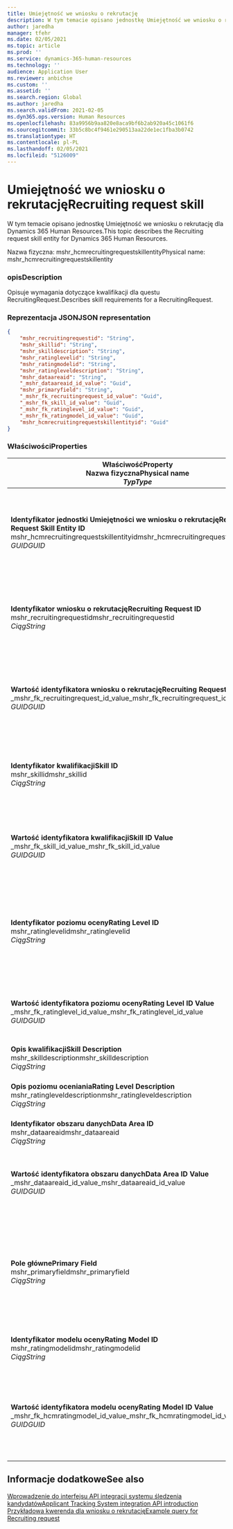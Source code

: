 ```yaml
---
title: Umiejętność we wniosku o rekrutację
description: W tym temacie opisano jednostkę Umiejętność we wniosku o rekrutację dla Dynamics 365 Human Resources.
author: jaredha
manager: tfehr
ms.date: 02/05/2021
ms.topic: article
ms.prod: ''
ms.service: dynamics-365-human-resources
ms.technology: ''
audience: Application User
ms.reviewer: anbichse
ms.custom: ''
ms.assetid: ''
ms.search.region: Global
ms.author: jaredha
ms.search.validFrom: 2021-02-05
ms.dyn365.ops.version: Human Resources
ms.openlocfilehash: 83a9956b9aa820e8aca9bf6b2ab920a45c1061f6
ms.sourcegitcommit: 33b5c8bc4f9461e290513aa22de1ec1fba3b0742
ms.translationtype: HT
ms.contentlocale: pl-PL
ms.lasthandoff: 02/05/2021
ms.locfileid: "5126009"
---
```

# <a name="recruiting-request-skill"></a><span data-ttu-id="124c0-103">Umiejętność we wniosku o rekrutację</span><span class="sxs-lookup"><span data-stu-id="124c0-103">Recruiting request skill</span></span>

<span data-ttu-id="124c0-104">W tym temacie opisano jednostkę Umiejętność we wniosku o rekrutację dla Dynamics 365 Human Resources.</span><span class="sxs-lookup"><span data-stu-id="124c0-104">This topic describes the Recruiting request skill entity for Dynamics 365 Human Resources.</span></span>

<span data-ttu-id="124c0-105">Nazwa fizyczna: mshr_hcmrecruitingrequestskillentity</span><span class="sxs-lookup"><span data-stu-id="124c0-105">Physical name: mshr_hcmrecruitingrequestskillentity</span></span>

### <a name="description"></a><span data-ttu-id="124c0-106">opis</span><span class="sxs-lookup"><span data-stu-id="124c0-106">Description</span></span>

<span data-ttu-id="124c0-107">Opisuje wymagania dotyczące kwalifikacji dla questu RecruitingRequest.</span><span class="sxs-lookup"><span data-stu-id="124c0-107">Describes skill requirements for a RecruitingRequest.</span></span>

### <a name="json-representation"></a><span data-ttu-id="124c0-108">Reprezentacja JSON</span><span class="sxs-lookup"><span data-stu-id="124c0-108">JSON representation</span></span>

```json
{
    "mshr_recruitingrequestid": "String",
    "mshr_skillid": "String",
    "mshr_skilldescription": "String",
    "mshr_ratinglevelid": "String",
    "mshr_ratingmodelid": "String",
    "mshr_ratingleveldescription": "String",
    "mshr_dataareaid": "String",
    "_mshr_dataareaid_id_value": "Guid",
    "mshr_primaryfield": "String",
    "_mshr_fk_recruitingrequest_id_value": "Guid",
    "_mshr_fk_skill_id_value": "Guid",
    "_mshr_fk_ratinglevel_id_value": "Guid",
    "_mshr_fk_ratingmodel_id_value": "Guid",
    "mshr_hcmrecruitingrequestskillentityid": "Guid"
}
```

### <a name="properties"></a><span data-ttu-id="124c0-109">Właściwości</span><span class="sxs-lookup"><span data-stu-id="124c0-109">Properties</span></span>

| <span data-ttu-id="124c0-110">Właściwość</span><span class="sxs-lookup"><span data-stu-id="124c0-110">Property</span></span><br><span data-ttu-id="124c0-111">**Nazwa fizyczna**</span><span class="sxs-lookup"><span data-stu-id="124c0-111">**Physical name**</span></span><br><span data-ttu-id="124c0-112">**_Typ_**</span><span class="sxs-lookup"><span data-stu-id="124c0-112">**_Type_**</span></span> | <span data-ttu-id="124c0-113">Użycie</span><span class="sxs-lookup"><span data-stu-id="124c0-113">Use</span></span> | <span data-ttu-id="124c0-114">opis</span><span class="sxs-lookup"><span data-stu-id="124c0-114">Description</span></span> |
| --- | --- | --- |
| <span data-ttu-id="124c0-115">**Identyfikator jednostki Umiejętności we wniosku o rekrutację**</span><span class="sxs-lookup"><span data-stu-id="124c0-115">**Recruiting Request Skill Entity ID**</span></span><br><span data-ttu-id="124c0-116">mshr_hcmrecruitingrequestskillentityid</span><span class="sxs-lookup"><span data-stu-id="124c0-116">mshr_hcmrecruitingrequestskillentityid</span></span><br><span data-ttu-id="124c0-117">*GUID*</span><span class="sxs-lookup"><span data-stu-id="124c0-117">*GUID*</span></span> | <span data-ttu-id="124c0-118">Tylko do odczytu</span><span class="sxs-lookup"><span data-stu-id="124c0-118">Read-only</span></span><br><span data-ttu-id="124c0-119">Potrzebne</span><span class="sxs-lookup"><span data-stu-id="124c0-119">Required</span></span> | <span data-ttu-id="124c0-120">Wygenerowany przez system unikalny identyfikator rekordu **Umiejętności we wniosku rekrutacji**.</span><span class="sxs-lookup"><span data-stu-id="124c0-120">System-generated unique identifier for the **Recruiting Request Skill** record.</span></span> |
| <span data-ttu-id="124c0-121">**Identyfikator wniosku o rekrutację**</span><span class="sxs-lookup"><span data-stu-id="124c0-121">**Recruiting Request ID**</span></span><br><span data-ttu-id="124c0-122">mshr_recruitingrequestid</span><span class="sxs-lookup"><span data-stu-id="124c0-122">mshr_recruitingrequestid</span></span><br><span data-ttu-id="124c0-123">*Ciąg*</span><span class="sxs-lookup"><span data-stu-id="124c0-123">*String*</span></span> | <span data-ttu-id="124c0-124">Odpisz raz</span><span class="sxs-lookup"><span data-stu-id="124c0-124">Write-once</span></span><br><span data-ttu-id="124c0-125">Potrzebne</span><span class="sxs-lookup"><span data-stu-id="124c0-125">Required</span></span> | <span data-ttu-id="124c0-126">Odczytywalny przez użytkownika unikatowy identyfikator powiązanego wniosku o rekrutację.</span><span class="sxs-lookup"><span data-stu-id="124c0-126">The user-readable unique identifier of the associated recruiting request.</span></span> |
| <span data-ttu-id="124c0-127">**Wartość identyfikatora wniosku o rekrutację**</span><span class="sxs-lookup"><span data-stu-id="124c0-127">**Recruiting Request ID Value**</span></span><br><span data-ttu-id="124c0-128">_mshr_fk_recruitingrequest_id_value</span><span class="sxs-lookup"><span data-stu-id="124c0-128">_mshr_fk_recruitingrequest_id_value</span></span><br><span data-ttu-id="124c0-129">*GUID*</span><span class="sxs-lookup"><span data-stu-id="124c0-129">*GUID*</span></span> | <span data-ttu-id="124c0-130">Tylko do odczytu</span><span class="sxs-lookup"><span data-stu-id="124c0-130">Read-only</span></span><br><span data-ttu-id="124c0-131">Potrzebne</span><span class="sxs-lookup"><span data-stu-id="124c0-131">Required</span></span><br> <span data-ttu-id="124c0-132">Klucz obcy: mshr_hcmrecruitingrequestentityid należący do jednostki mshr_hcmrecruitingrequestentity</span><span class="sxs-lookup"><span data-stu-id="124c0-132">Foreign key: mshr_hcmrecruitingrequestentityid of mshr_hcmrecruitingrequestentity entity</span></span> | <span data-ttu-id="124c0-133">Wygenerowany przez system unikalny identyfikator powiązanego wniosku rekrutacyjnego.</span><span class="sxs-lookup"><span data-stu-id="124c0-133">System-generated unique identifier of the associated recruiting request.</span></span> |
| <span data-ttu-id="124c0-134">**Identyfikator kwalifikacji**</span><span class="sxs-lookup"><span data-stu-id="124c0-134">**Skill ID**</span></span><br><span data-ttu-id="124c0-135">mshr_skillid</span><span class="sxs-lookup"><span data-stu-id="124c0-135">mshr_skillid</span></span><br><span data-ttu-id="124c0-136">*Ciąg*</span><span class="sxs-lookup"><span data-stu-id="124c0-136">*String*</span></span><br> | <span data-ttu-id="124c0-137">Odpisz raz</span><span class="sxs-lookup"><span data-stu-id="124c0-137">Write-once</span></span><br><span data-ttu-id="124c0-138">Potrzebne</span><span class="sxs-lookup"><span data-stu-id="124c0-138">Required</span></span> | <span data-ttu-id="124c0-139">Odczytywalny przez użytkownika unikatowy identyfikator wymaganej umiejętności.</span><span class="sxs-lookup"><span data-stu-id="124c0-139">The user-readable unique identifier of the required skill.</span></span> |
| <span data-ttu-id="124c0-140">**Wartość identyfikatora kwalifikacji**</span><span class="sxs-lookup"><span data-stu-id="124c0-140">**Skill ID Value**</span></span><br><span data-ttu-id="124c0-141">_mshr_fk_skill_id_value</span><span class="sxs-lookup"><span data-stu-id="124c0-141">_mshr_fk_skill_id_value</span></span><br><span data-ttu-id="124c0-142">*GUID*</span><span class="sxs-lookup"><span data-stu-id="124c0-142">*GUID*</span></span> | <span data-ttu-id="124c0-143">Tylko do odczytu</span><span class="sxs-lookup"><span data-stu-id="124c0-143">Read-only</span></span><br><span data-ttu-id="124c0-144">Potrzebne</span><span class="sxs-lookup"><span data-stu-id="124c0-144">Required</span></span><br><span data-ttu-id="124c0-145">Klucz obcy: mshr_hcmskillentityid jednostki mshr_hcmskillentity</span><span class="sxs-lookup"><span data-stu-id="124c0-145">Foreign key: mshr_hcmskillentityid of mshr_hcmskillentity entity</span></span> | <span data-ttu-id="124c0-146">Wygenerowany przez system unikalny identyfikator wymaganej umiejętności.</span><span class="sxs-lookup"><span data-stu-id="124c0-146">System-generated unique identifier of the required skill.</span></span> |
| <span data-ttu-id="124c0-147">**Identyfikator poziomu oceny**</span><span class="sxs-lookup"><span data-stu-id="124c0-147">**Rating Level ID**</span></span><br><span data-ttu-id="124c0-148">mshr_ratinglevelid</span><span class="sxs-lookup"><span data-stu-id="124c0-148">mshr_ratinglevelid</span></span><br><span data-ttu-id="124c0-149">*Ciąg*</span><span class="sxs-lookup"><span data-stu-id="124c0-149">*String*</span></span> | <span data-ttu-id="124c0-150">Odpisz raz</span><span class="sxs-lookup"><span data-stu-id="124c0-150">Write-once</span></span><br><span data-ttu-id="124c0-151">Opcjonalny</span><span class="sxs-lookup"><span data-stu-id="124c0-151">Optional</span></span> | <span data-ttu-id="124c0-152">Wymagana wartość poziomu umiejętności wybrana dla stanowiska na podstawie modelu oceniania przypisanego do umiejętności.</span><span class="sxs-lookup"><span data-stu-id="124c0-152">The required skill level value selected for the job, based on the rating model assigned to the skill.</span></span> |
| <span data-ttu-id="124c0-153">**Wartość identyfikatora poziomu oceny**</span><span class="sxs-lookup"><span data-stu-id="124c0-153">**Rating Level ID Value**</span></span><br><span data-ttu-id="124c0-154">_mshr_fk_ratinglevel_id_value</span><span class="sxs-lookup"><span data-stu-id="124c0-154">_mshr_fk_ratinglevel_id_value</span></span><br><span data-ttu-id="124c0-155">*GUID*</span><span class="sxs-lookup"><span data-stu-id="124c0-155">*GUID*</span></span> | <span data-ttu-id="124c0-156">Tylko do odczytu</span><span class="sxs-lookup"><span data-stu-id="124c0-156">Read-only</span></span><br><span data-ttu-id="124c0-157">Opcjonalny</span><span class="sxs-lookup"><span data-stu-id="124c0-157">Optional</span></span><br><span data-ttu-id="124c0-158">Klucz obcy: mshr_hcmratinglevelentityid jednostki mshr_hcmratinglevelentity</span><span class="sxs-lookup"><span data-stu-id="124c0-158">Foreign key: mshr_hcmratinglevelentityid of mshr_hcmratinglevelentity entity</span></span> | <span data-ttu-id="124c0-159">Wygenerowany przez system unikatowy identyfikator poziomu.</span><span class="sxs-lookup"><span data-stu-id="124c0-159">System-generated unique identifier for the level.</span></span> |
| <span data-ttu-id="124c0-160">**Opis kwalifikacji**</span><span class="sxs-lookup"><span data-stu-id="124c0-160">**Skill Description**</span></span><br><span data-ttu-id="124c0-161">mshr_skilldescription</span><span class="sxs-lookup"><span data-stu-id="124c0-161">mshr_skilldescription</span></span><br><span data-ttu-id="124c0-162">*Ciąg*</span><span class="sxs-lookup"><span data-stu-id="124c0-162">*String*</span></span> | <span data-ttu-id="124c0-163">Tylko do odczytu</span><span class="sxs-lookup"><span data-stu-id="124c0-163">Read-only</span></span><br><span data-ttu-id="124c0-164">Potrzebne</span><span class="sxs-lookup"><span data-stu-id="124c0-164">Required</span></span> | <span data-ttu-id="124c0-165">Opis kwalifikacji.</span><span class="sxs-lookup"><span data-stu-id="124c0-165">The skill description.</span></span> |
| <span data-ttu-id="124c0-166">**Opis poziomu oceniania**</span><span class="sxs-lookup"><span data-stu-id="124c0-166">**Rating Level Description**</span></span><br><span data-ttu-id="124c0-167">mshr_ratingleveldescription</span><span class="sxs-lookup"><span data-stu-id="124c0-167">mshr_ratingleveldescription</span></span><br><span data-ttu-id="124c0-168">*Ciąg*</span><span class="sxs-lookup"><span data-stu-id="124c0-168">*String*</span></span> | <span data-ttu-id="124c0-169">Tylko do odczytu</span><span class="sxs-lookup"><span data-stu-id="124c0-169">Read-only</span></span><br><span data-ttu-id="124c0-170">Opcjonalny</span><span class="sxs-lookup"><span data-stu-id="124c0-170">Optional</span></span> | <span data-ttu-id="124c0-171">Opis wybranego poziomu umiejętności.</span><span class="sxs-lookup"><span data-stu-id="124c0-171">The description of the selected skill level.</span></span> |
| <span data-ttu-id="124c0-172">**Identyfikator obszaru danych**</span><span class="sxs-lookup"><span data-stu-id="124c0-172">**Data Area ID**</span></span><br><span data-ttu-id="124c0-173">mshr_dataareaid</span><span class="sxs-lookup"><span data-stu-id="124c0-173">mshr_dataareaid</span></span><br><span data-ttu-id="124c0-174">*Ciąg*</span><span class="sxs-lookup"><span data-stu-id="124c0-174">*String*</span></span> | <span data-ttu-id="124c0-175">Czytaj/zapisz</span><span class="sxs-lookup"><span data-stu-id="124c0-175">Read/write</span></span><br><span data-ttu-id="124c0-176">Opcjonalny</span><span class="sxs-lookup"><span data-stu-id="124c0-176">Optional</span></span> | <span data-ttu-id="124c0-177">Określa osobę prawną (firmę).</span><span class="sxs-lookup"><span data-stu-id="124c0-177">Specifies the legal entity (company).</span></span> |
| <span data-ttu-id="124c0-178">**Wartość identyfikatora obszaru danych**</span><span class="sxs-lookup"><span data-stu-id="124c0-178">**Data Area ID Value**</span></span><br><span data-ttu-id="124c0-179">_mshr_dataareaid_id_value</span><span class="sxs-lookup"><span data-stu-id="124c0-179">_mshr_dataareaid_id_value</span></span><br><span data-ttu-id="124c0-180">*GUID*</span><span class="sxs-lookup"><span data-stu-id="124c0-180">*GUID*</span></span> | <span data-ttu-id="124c0-181">Tylko do odczytu</span><span class="sxs-lookup"><span data-stu-id="124c0-181">Read-only</span></span><br><span data-ttu-id="124c0-182">Opcjonalny</span><span class="sxs-lookup"><span data-stu-id="124c0-182">Optional</span></span><br><span data-ttu-id="124c0-183">Klucz obcy: cdm_companyid jednostki cdm_company obcej</span><span class="sxs-lookup"><span data-stu-id="124c0-183">Foreign key: cdm_companyid of cdm_company entity</span></span> | <span data-ttu-id="124c0-184">Wygenerowana przez system wartość identyfikatora GUID identyfikująca osobę prawną (firmę).</span><span class="sxs-lookup"><span data-stu-id="124c0-184">System-generated GUID value identifying the legal entity (company).</span></span> |
| <span data-ttu-id="124c0-185">**Pole główne**</span><span class="sxs-lookup"><span data-stu-id="124c0-185">**Primary Field**</span></span><br><span data-ttu-id="124c0-186">mshr_primaryfield</span><span class="sxs-lookup"><span data-stu-id="124c0-186">mshr_primaryfield</span></span><br><span data-ttu-id="124c0-187">*Ciąg*</span><span class="sxs-lookup"><span data-stu-id="124c0-187">*String*</span></span> | <span data-ttu-id="124c0-188">Tylko do odczytu</span><span class="sxs-lookup"><span data-stu-id="124c0-188">Read-only</span></span><br><span data-ttu-id="124c0-189">Potrzebne</span><span class="sxs-lookup"><span data-stu-id="124c0-189">Required</span></span> | <span data-ttu-id="124c0-190">Łączenie wartości żądania rekrutacji i identyfikatora umiejętności jako kolejna metoda unikalnej identyfikacji rekordu.</span><span class="sxs-lookup"><span data-stu-id="124c0-190">Concatenation of Recruiting Request value and Skill ID as another method to uniquely identify the record.</span></span> |
| <span data-ttu-id="124c0-191">**Identyfikator modelu oceny**</span><span class="sxs-lookup"><span data-stu-id="124c0-191">**Rating Model ID**</span></span><br><span data-ttu-id="124c0-192">mshr_ratingmodelid</span><span class="sxs-lookup"><span data-stu-id="124c0-192">mshr_ratingmodelid</span></span><br><span data-ttu-id="124c0-193">*Ciąg*</span><span class="sxs-lookup"><span data-stu-id="124c0-193">*String*</span></span> | <span data-ttu-id="124c0-194">Czytaj-zapisz</span><span class="sxs-lookup"><span data-stu-id="124c0-194">Read-write</span></span><br><span data-ttu-id="124c0-195">Potrzebne</span><span class="sxs-lookup"><span data-stu-id="124c0-195">Required</span></span> | <span data-ttu-id="124c0-196">Model oceniania używany do oceniania umiejętności.</span><span class="sxs-lookup"><span data-stu-id="124c0-196">The rating model used to rate the skill.</span></span> |
| <span data-ttu-id="124c0-197">**Wartość identyfikatora modelu oceny**</span><span class="sxs-lookup"><span data-stu-id="124c0-197">**Rating Model ID Value**</span></span><br><span data-ttu-id="124c0-198">_mshr_fk_hcmratingmodel_id_value</span><span class="sxs-lookup"><span data-stu-id="124c0-198">_mshr_fk_hcmratingmodel_id_value</span></span><br><span data-ttu-id="124c0-199">*GUID*</span><span class="sxs-lookup"><span data-stu-id="124c0-199">*GUID*</span></span> | <span data-ttu-id="124c0-200">Tylko do odczytu</span><span class="sxs-lookup"><span data-stu-id="124c0-200">Read-only</span></span><br><span data-ttu-id="124c0-201">Potrzebne</span><span class="sxs-lookup"><span data-stu-id="124c0-201">Required</span></span><br><span data-ttu-id="124c0-202">Klucz obcy: mshr_hcmratingmodelentityid jednostki mshr_hcmratingmodelentity</span><span class="sxs-lookup"><span data-stu-id="124c0-202">Foreign key: mshr_hcmratingmodelentityid of mshr_hcmratingmodelentity entity</span></span> | <span data-ttu-id="124c0-203">Wygenerowany przez system niepowtarzalny identyfikator modelu oceny używanego do oceny umiejętności.</span><span class="sxs-lookup"><span data-stu-id="124c0-203">System-generated unique identifier of the rating model used to rate the skill.</span></span> |

## <a name="see-also"></a><span data-ttu-id="124c0-204">Informacje dodatkowe</span><span class="sxs-lookup"><span data-stu-id="124c0-204">See also</span></span>

[<span data-ttu-id="124c0-205">Wprowadzenie do interfejsu API integracji systemu śledzenia kandydatów</span><span class="sxs-lookup"><span data-stu-id="124c0-205">Applicant Tracking System integration API introduction</span></span>](hr-admin-integration-ats-api-introduction.md)<br>
[<span data-ttu-id="124c0-206">Przykładowa kwerenda dla wniosku o rekrutację</span><span class="sxs-lookup"><span data-stu-id="124c0-206">Example query for Recruiting request</span></span>](hr-admin-integration-ats-api-recruiting-request-example-query.md)
